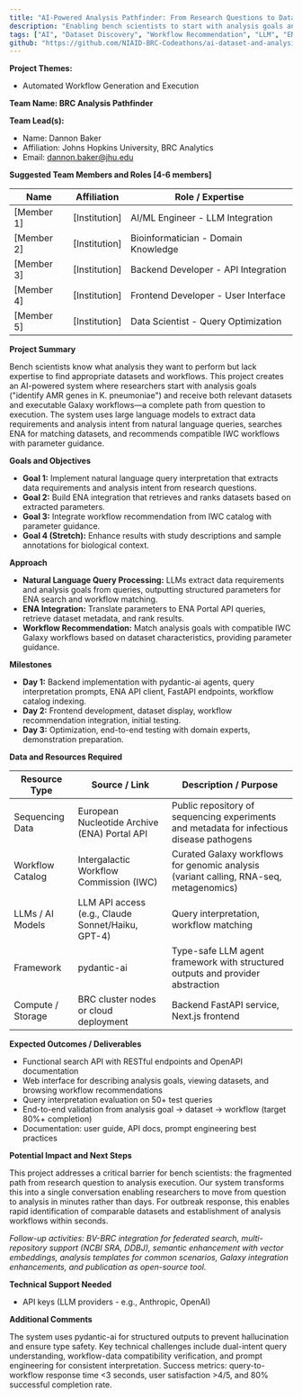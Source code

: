 ```yaml
---
title: "AI-Powered Analysis Pathfinder: From Research Questions to Data and Workflows"
description: "Enabling bench scientists to start with analysis goals and receive both relevant datasets and executable workflows—a complete path from question to execution."
tags: ["AI", "Dataset Discovery", "Workflow Recommendation", "LLM", "ENA"]
github: "https://github.com/NIAID-BRC-Codeathons/ai-dataset-and-analysis-discovery"
---
```


**Project Themes:**

- Automated Workflow Generation and Execution

**Team Name: BRC Analysis Pathfinder**

**Team Lead(s):**

- Name: Dannon Baker
- Affiliation: Johns Hopkins University, BRC Analytics
- Email: dannon.baker@jhu.edu

**Suggested Team Members and Roles [4-6 members]**

| Name       | Affiliation   | Role / Expertise                    |
| ---------- | ------------- | ----------------------------------- |
| [Member 1] | [Institution] | AI/ML Engineer - LLM Integration    |
| [Member 2] | [Institution] | Bioinformatician - Domain Knowledge |
| [Member 3] | [Institution] | Backend Developer - API Integration |
| [Member 4] | [Institution] | Frontend Developer - User Interface |
| [Member 5] | [Institution] | Data Scientist - Query Optimization |

**Project Summary**

Bench scientists know what analysis they want to perform but lack expertise to find appropriate datasets and workflows. This project creates an AI-powered system where researchers start with analysis goals ("identify AMR genes in K. pneumoniae") and receive both relevant datasets and executable Galaxy workflows—a complete path from question to execution. The system uses large language models to extract data requirements and analysis intent from natural language queries, searches ENA for matching datasets, and recommends compatible IWC workflows with parameter guidance.

**Goals and Objectives**

- **Goal 1:** Implement natural language query interpretation that extracts data requirements and analysis intent from research questions.
- **Goal 2:** Build ENA integration that retrieves and ranks datasets based on extracted parameters.
- **Goal 3:** Integrate workflow recommendation from IWC catalog with parameter guidance.
- **Goal 4 (Stretch):** Enhance results with study descriptions and sample annotations for biological context.

**Approach**

- **Natural Language Query Processing:** LLMs extract data requirements and analysis goals from queries, outputting structured parameters for ENA search and workflow matching.
- **ENA Integration:** Translate parameters to ENA Portal API queries, retrieve dataset metadata, and rank results.
- **Workflow Recommendation:** Match analysis goals with compatible IWC Galaxy workflows based on dataset characteristics, providing parameter guidance.

**Milestones**

- **Day 1:** Backend implementation with pydantic-ai agents, query interpretation prompts, ENA API client, FastAPI endpoints, workflow catalog indexing.
- **Day 2:** Frontend development, dataset display, workflow recommendation integration, initial testing.
- **Day 3:** Optimization, end-to-end testing with domain experts, demonstration preparation.

**Data and Resources Required**

| Resource Type     | Source / Link                                     | Description / Purpose                                                                     |
| ----------------- | ------------------------------------------------- | ----------------------------------------------------------------------------------------- |
| Sequencing Data   | European Nucleotide Archive (ENA) Portal API      | Public repository of sequencing experiments and metadata for infectious disease pathogens |
| Workflow Catalog  | Intergalactic Workflow Commission (IWC)           | Curated Galaxy workflows for genomic analysis (variant calling, RNA-seq, metagenomics)    |
| LLMs / AI Models  | LLM API access (e.g., Claude Sonnet/Haiku, GPT-4) | Query interpretation, workflow matching                                                   |
| Framework         | pydantic-ai                                       | Type-safe LLM agent framework with structured outputs and provider abstraction            |
| Compute / Storage | BRC cluster nodes or cloud deployment             | Backend FastAPI service, Next.js frontend                                                 |

**Expected Outcomes / Deliverables**

- Functional search API with RESTful endpoints and OpenAPI documentation
- Web interface for describing analysis goals, viewing datasets, and browsing workflow recommendations
- Query interpretation evaluation on 50+ test queries
- End-to-end validation from analysis goal → dataset → workflow (target 80%+ completion)
- Documentation: user guide, API docs, prompt engineering best practices

**Potential Impact and Next Steps**

This project addresses a critical barrier for bench scientists: the fragmented path from research question to analysis execution. Our system transforms this into a single conversation enabling researchers to move from question to analysis in minutes rather than days. For outbreak response, this enables rapid identification of comparable datasets and establishment of analysis workflows within seconds.

_Follow-up activities: BV-BRC integration for federated search, multi-repository support (NCBI SRA, DDBJ), semantic enhancement with vector embeddings, analysis templates for common scenarios, Galaxy integration enhancements, and publication as open-source tool._

**Technical Support Needed**

- API keys (LLM providers - e.g., Anthropic, OpenAI)

**Additional Comments**

The system uses pydantic-ai for structured outputs to prevent hallucination and ensure type safety. Key technical challenges include dual-intent query understanding, workflow-data compatibility verification, and prompt engineering for consistent interpretation. Success metrics: query-to-workflow response time <3 seconds, user satisfaction >4/5, and 80% successful completion rate.
